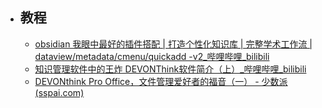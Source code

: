 - ## 教程
	- [obsidian 我眼中最好的插件搭配 | 打造个性化知识库 | 完整学术工作流 | dataview/metadata/cmenu/quickadd -v2_哔哩哔哩_bilibili](https://www.bilibili.com/video/BV1tL4y1H7XJ/?spm_id_from=333.337.search-card.all.click&vd_source=025a435f75f64171dd9cd96896be80a4)
	- [知识管理软件中的王炸 DEVONThink软件简介（上）_哔哩哔哩_bilibili](https://www.bilibili.com/video/BV1h8411a7gN/?spm_id_from=333.999.0.0&vd_source=025a435f75f64171dd9cd96896be80a4)
	- [DEVONthink Pro Office，文件管理爱好者的福音（一） - 少数派 (sspai.com)](https://niu.sspai.com/post/51242)